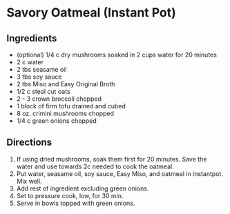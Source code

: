 # Savory Oatmeal (Instant Pot)

## Ingredients
- (optional) 1/4 c dry mushrooms soaked in 2 cups water for 20 minutes
- 2 c water
- 2 tbs seasame oil
- 3 tbs soy sauce
- 2 tbs Miso and Easy Original Broth
- 1/2 c steal cut oats
- 2 - 3 crown broccoli chopped
- 1 block of firm tofu drained and cubed
- 8 oz. crimini mushrooms chopped
- 1/4 c green onions chopped

## Directions
1. If using dried mushrooms, soak them first for 20 minutes. Save the water and use towards 2c needed to cook the oatmeal.
2. Put water, seasame oil, soy sauce, Easy Miso, and oatmeal in instantpot. Mix well.
3. Add rest of ingredient excluding green onions.
4. Set to pressure cook, low, for 30 min.
5. Serve in bowls topped with green onions.
